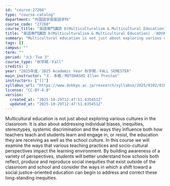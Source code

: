 ```yaml
---
id: "course:27260"
type: "course-catalog"
department: "外国語学部英語学科"
course_code: "27260"
course_title: "英語専門講読 b(Multiculturalism & Multicultural Education) ／ADVANCED THEMATIC READING (B)"
title: "英語専門講読 b(Multiculturalism & Multicultural Education) ／ADVANCED THEMATIC READING (B)"
summary: "Multicultural education is not just about exploring various cultures in the classroom. It is also about addressing indiv…"
tags: []
campus: ""
term: ""
period: "火3／Tue 3"
course_type: "秋学期／Fall"
credits: 2
year: "2025年度／2025 Academic Year 秋学期／FALL SEMESTER"
main_instructor: "Ｅ．本橋／MOTOHASHI Ellen Preston"
instructors: ["[]"]
syllabus_url: "https://www.dokkyo.ac.jp/research/syllabus/2025/0102/0102_27260_ja_JP.html"
license: "CC-BY-4.0"
version:
  created_at: "2025-10-29T12:47:51.635451Z"
  updated_at: "2025-10-29T12:47:51.635451Z"
---
```

Multicultural education is not just about exploring various cultures in the classroom. It is also about addressing individual biases, inequities, stereotypes, systemic discrimination and the ways they influence both how teachers teach and students learn and engage in, or resist, the education they are receiving as well as the school culture. In this course we will examine the ways that various teaching practices and socio-cultural perspectives impact the learning environment. By building awareness of a variety of perspectives, students will better understand how schools both reflect, produce and reproduce social inequities that exist outside of the classroom and school and consider the ways in which a shift toward a social justice-oriented education can begin to address and correct these long-standing inequities.

